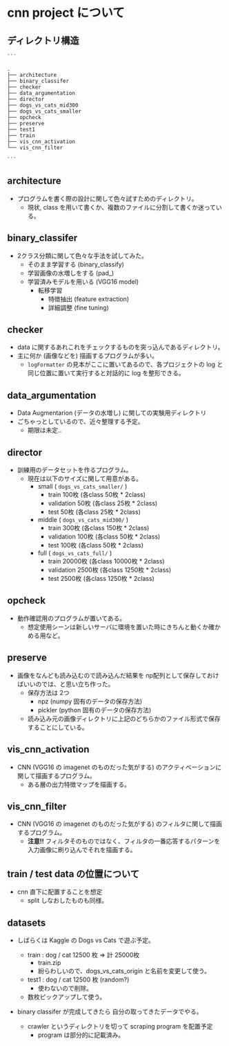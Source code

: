 
# cnn project について

## ディレクトリ構造

    ```

    .
    ├── architecture
    ├── binary_classifer
    ├── checker
    ├── data_argumentation
    ├── director
    ├── dogs_vs_cats_mid300
    ├── dogs_vs_cats_smaller
    ├── opcheck
    ├── preserve
    ├── test1
    ├── train
    ├── vis_cnn_activation
    └── vis_cnn_filter

    ```


## architecture

* プログラムを書く際の設計に関して色々試すためのディレクトリ。
    - 現状, class を用いて書くか、複数のファイルに分割して書くか迷っている。

## binary_classifer
* 2クラス分類に関して色々な手法を試してみた。
    - そのまま学習する (binary_classify)
    - 学習画像の水増しをする (pad_)
    - 学習済みモデルを用いる (VGG16 model)
        + 転移学習
            * 特徴抽出 (feature extraction)
            * 詳細調整 (fine tuning)

## checker
* data に関するあれこれをチェックするものを突っ込んであるディレクトリ。
* 主に何か (画像などを) 描画するプログラムが多い。
    - `logFormatter` の見本がここに置いてあるので、各プロジェクトの log と同じ位置に置いて実行すると対話的に log を整形できる。

## data_argumentation
* Data Augmentarion (データの水増し) に関しての実験用ディレクトリ
* ごちゃっとしているので、近々整理する予定。
    - 期限は未定..

## director
* 訓練用のデータセットを作るプログラム。
    - 現在は以下のサイズに関して用意がある。
        + small ( `dogs_vs_cats_smaller/` )
            * train 100枚 (各class 50枚 * 2class)
            * validation 50枚 (各class 25枚 * 2class)
            * test 50枚 (各class 25枚 * 2class)
        + middle ( `dogs_vs_cats_mid300/` )
            * train 300枚 (各class 150枚 * 2class)
            * validation 100枚 (各class 50枚 * 2class)
            * test 100枚 (各class 50枚 * 2class)
        + full ( `dogs_vs_cats_full/` )
            * train 20000枚 (各class 10000枚 * 2class)
            * validation 2500枚 (各class 1250枚 * 2class)
            * test 2500枚 (各class 1250枚 * 2class)


## opcheck
* 動作確認用のプログラムが置いてある。
    - 想定使用シーンは新しいサーバに環境を置いた時にきちんと動くか確かめる用など。

## preserve
* 画像をなんども読み込むので読み込んだ結果を np配列として保存しておけばいいのでは、と思い立ち作った。
    - 保存方法は 2つ
        + npz (numpy 固有のデータの保存方法)
        + pickler (python 固有のデータの保存方法)
    - 読み込み元の画像ディレクトリに上記のどちらかのファイル形式で保存することにしている。

## vis_cnn_activation
* CNN (VGG16 の imagenet のものだった気がする) のアクティベーションに関して描画するプログラム。
    - ある層の出力特徴マップを描画する。

## vis_cnn_filter
* CNN (VGG16 の imagenet のものだった気がする) のフィルタに関して描画するプログラム。
    - **注意!!** フィルタそのものではなく、フィルタの一番応答するパターンを入力画像に刷り込んでそれを描画する。


## train / test data の位置について
* cnn 直下に配置することを想定
    - split しなおしたものも同様。


## datasets
* しばらくは Kaggle の Dogs vs Cats で遊ぶ予定。
    - train : dog / cat 12500 枚 => 計 25000枚
        + train.zip
        + 紛らわしいので、dogs_vs_cats_origin と名前を変更して使う。
    - test1 : dog / cat 12500 枚 (random?)
        + 使わないので削除。
    - 数枚ピックアップして使う。

* binary classifer が完成してきたら 自分の取ってきたデータでやる。
    - crawler というディレクトリを切って scraping program を配置予定
        + program は部分的に記載済み。


